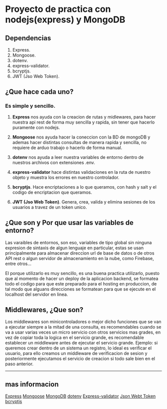 # Proyecto de practica con nodejs(express) y MongoDB

## Dependencias

1. Express.
2. Mongoose.
3. dotenv.
4. express-validator.
5. bcryptjs.
6. JWT (Jso Web Token).


## ¿Que hace cada uno?

### Es simple y sencillo.
1. **Express** nos ayuda con la creacion de rutas y midlewares, para hacer nuestra api rest de forma muy sencilla y rapida, sin tener que hacerlo puramente con nodejs.

2. **Mongoose** nos ayuda hacer la coneccion con la BD de mongoDB y ademas hacer distintas consultas de manera rapida y sencilla, no requiere de arduo trabajo o hacerlo de forma manual.

3. **dotenv** nos ayuda a leer nuestra variables de entorno dentro de nuestros archivos con extensiones .env.

4. **express-validator** hace distintas validaciones en la ruta de nuestro objeto y muestra los errores en nuestro controlador.

5. **bcryptjs**. Hace encriptaciones a lo que queramos, con hash y salt y el codigo de encriptacion que queramos.

6. **JWT (Jso Web Token)**. Genera, crea, valida y elimina sesiones de los usuarios a travez de un token unico.

## ¿Que son y Por que usar las variables de entorno?

Las varaibles de entornos, son eso, variables de tipo global sin ninguna expresion de sintaxis de algun lenguaje en particular, estas se usan principalmente para almacenar direccion url de base de datos o de otros API rest o algun servidor de almacenamiento en la nube, como Firebase, entre otros... 

El porque utilizarlo es muy sencillo, es una buena practica utilizarlo, puesto que al momento de hacer un deploy de la aplicacion backend, se formatea todo el codigo para que este preparado para el hosting en produccion, de tal modo que alguans direcciones se formatean para que se ejecute en el localhost del servidor en linea.

## Middlewares, ¿Que son?

Los middlewares son minicontroladores o mejor dicho funciones que se van a ejecutar siempre a la mitad de una consulta, es recomendables cuando se va a usar varias veces un micro servicio con otros servicios mas grades, en vez de copiar toda la logica en el servicio grande, es recomendable establecer un middleware antes de ejecutar el servicio grande. Ejemplo: si queremos crear dentro de un sistema un registro, lo ideal es verificar el usuario, para ello creamos un middleware de verificacion de sesion y posteriormente ejecutamos el servicio de creacion si todo sale bien en el paso anterior.

----------
## mas informacion

[Express](https://expressjs.com/es/)
[Mongoose](https://mongoosejs.com/docs/guide.html)
[MongoDB](https://www.mongodb.com/es)
[dotenv](https://www.npmjs.com/package/dotenv)
[Express-validator](https://www.npmjs.com/package/express-validator)
[Json Webt Token](https://www.npmjs.com/package/jsonwebtoken)
[bcryptjs](https://www.npmjs.com/package/bcryptjs)
